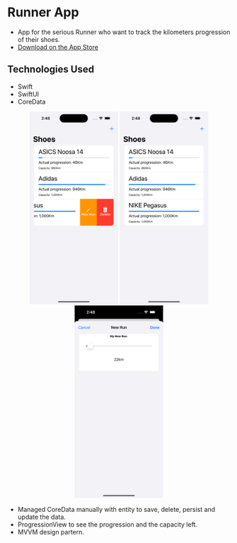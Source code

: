 #  Runner App

- App for the serious Runner who want to track the kilometers progression of their shoes.
- [Download on the App Store](https://apps.apple.com/us/app/fitsafe/id1673039363) 

## Technologies Used
- Swift
- SwiftUI
- CoreData
<p align= "center">

<img src = "Edit.png" width="200">
<img src = "MainScreen.png" width="200">
<img src = "EditScreen.png" width="200">


</p>


- Managed CoreData manually with entity to save, delete, persist and update the data.
- ProgressionView to see the progression and the capacity left.
- MVVM design partern.



